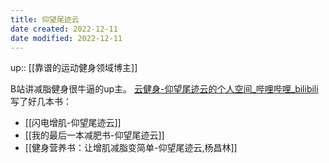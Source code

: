 ```yaml
---
title: 仰望尾迹云
date created: 2022-12-11
date modified: 2022-12-11
---
```

up:: [[靠谱的运动健身领域博主]]

B站讲减脂健身很牛逼的up主。  [云健身-仰望尾迹云的个人空间_哔哩哔哩_bilibili](https://space.bilibili.com/1879203169)
写了好几本书：

- [[闪电增肌-仰望尾迹云]]
- [[我的最后一本减肥书-仰望尾迹云]]
- [[健身营养书：让增肌减脂变简单-仰望尾迹云,杨昌林]]
